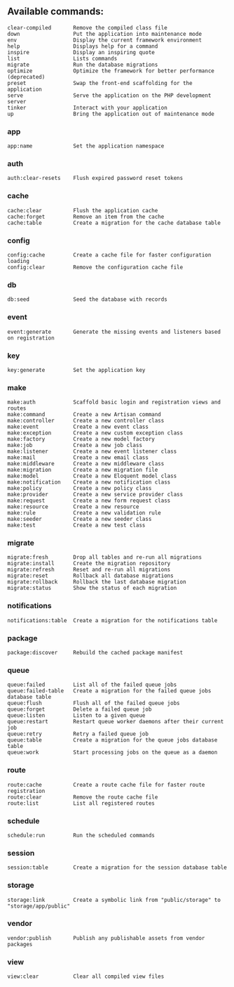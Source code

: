 ## Available commands: ##

    clear-compiled       Remove the compiled class file
    down                 Put the application into maintenance mode
    env                  Display the current framework environment
    help                 Displays help for a command
    inspire              Display an inspiring quote
    list                 Lists commands
    migrate              Run the database migrations
    optimize             Optimize the framework for better performance (deprecated)
    preset               Swap the front-end scaffolding for the application
    serve                Serve the application on the PHP development server
    tinker               Interact with your application
    up                   Bring the application out of maintenance mode

### app
    app:name             Set the application namespace

### auth
    auth:clear-resets    Flush expired password reset tokens

### cache
    cache:clear          Flush the application cache
    cache:forget         Remove an item from the cache
    cache:table          Create a migration for the cache database table

### config
    config:cache         Create a cache file for faster configuration loading
    config:clear         Remove the configuration cache file

### db
    db:seed              Seed the database with records

### event
    event:generate       Generate the missing events and listeners based on registration

### key
    key:generate         Set the application key

### make
    make:auth            Scaffold basic login and registration views and routes
    make:command         Create a new Artisan command
    make:controller      Create a new controller class
    make:event           Create a new event class
    make:exception       Create a new custom exception class
    make:factory         Create a new model factory
    make:job             Create a new job class
    make:listener        Create a new event listener class
    make:mail            Create a new email class
    make:middleware      Create a new middleware class
    make:migration       Create a new migration file
    make:model           Create a new Eloquent model class
    make:notification    Create a new notification class
    make:policy          Create a new policy class
    make:provider        Create a new service provider class
    make:request         Create a new form request class
    make:resource        Create a new resource
    make:rule            Create a new validation rule
    make:seeder          Create a new seeder class
    make:test            Create a new test class

### migrate
    migrate:fresh        Drop all tables and re-run all migrations
    migrate:install      Create the migration repository
    migrate:refresh      Reset and re-run all migrations
    migrate:reset        Rollback all database migrations
    migrate:rollback     Rollback the last database migration
    migrate:status       Show the status of each migration
  
### notifications
    notifications:table  Create a migration for the notifications table

### package
    package:discover     Rebuild the cached package manifest

### queue
    queue:failed         List all of the failed queue jobs
    queue:failed-table   Create a migration for the failed queue jobs database table
    queue:flush          Flush all of the failed queue jobs
    queue:forget         Delete a failed queue job
    queue:listen         Listen to a given queue
    queue:restart        Restart queue worker daemons after their current job
    queue:retry          Retry a failed queue job
    queue:table          Create a migration for the queue jobs database table
    queue:work           Start processing jobs on the queue as a daemon
  
### route
    route:cache          Create a route cache file for faster route registration
    route:clear          Remove the route cache file
    route:list           List all registered routes

### schedule
    schedule:run         Run the scheduled commands

### session
    session:table        Create a migration for the session database table

### storage
    storage:link         Create a symbolic link from "public/storage" to "storage/app/public"
  
### vendor
    vendor:publish       Publish any publishable assets from vendor packages

### view
    view:clear           Clear all compiled view files
  

